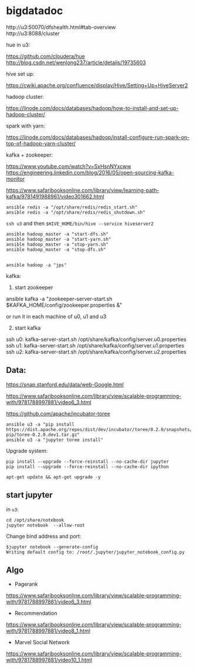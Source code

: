 # bigdatadoc

http://u3:50070/dfshealth.html#tab-overview  
http://u3:8088/cluster

hue in u3:

https://github.com/cloudera/hue  
http://blog.csdn.net/wenlong237/article/details/19735603

hive set up:

https://cwiki.apache.org/confluence/display/Hive/Setting+Up+HiveServer2

hadoop cluster:

https://linode.com/docs/databases/hadoop/how-to-install-and-set-up-hadoop-cluster/

spark with yarn:

https://linode.com/docs/databases/hadoop/install-configure-run-spark-on-top-of-hadoop-yarn-cluster/

kafka +  zookeeper:

https://www.youtube.com/watch?v=SxHsnNYxcww  
https://engineering.linkedin.com/blog/2016/05/open-sourcing-kafka-monitor

https://www.safaribooksonline.com/library/view/learning-path-kafka/9781491988961/video301662.html

```
ansible redis -a "/opt/share/redis/redis_start.sh"
ansible redis -a "/opt/share/redis/redis_shutdown.sh"
```


`ssh u3` and then `$HIVE_HOME/bin/hive --service hiveserver2`



```
ansible hadoop_master -a "start-dfs.sh"
ansible hadoop_master -a "start-yarn.sh"
ansible hadoop_master -a "stop-yarn.sh"
ansible hadoop_master -a "stop-dfs.sh"


ansible hadoop -a "jps"
```


kafka:

1. start zookeeper

ansible kafka -a "zookeeper-server-start.sh $KAFKA_HOME/config/zookeeper.properties &"

or run it in each machine of u0, u1 and u3

2. start kafka

ssh u0: kafka-server-start.sh /opt/share/kafka/config/server.u0.properties  
ssh u1: kafka-server-start.sh /opt/share/kafka/config/server.u1.properties  
ssh u2: kafka-server-start.sh /opt/share/kafka/config/server.u2.properties  



## Data:

https://snap.stanford.edu/data/web-Google.html

https://www.safaribooksonline.com/library/view/scalable-programming-with/9781788997881/video6_3.html

https://github.com/apache/incubator-toree

```
ansible u3 -a "pip install https://dist.apache.org/repos/dist/dev/incubator/toree/0.2.0/snapshots/dev1/toree-pip/toree-0.2.0.dev1.tar.gz"
ansible u3 -a "jupyter toree install"
```

Upgrade system:
```
pip install --upgrade --force-reinstall --no-cache-dir jupyter
pip install --upgrade --force-reinstall --no-cache-dir ipython

apt-get update && apt-get upgrade -y
```


## start jupyter

in `u3`:

```
cd /opt/share/notebook
jupyter notebook  --allow-root
```

Change bind address and port:  
```
$jupyter notebook --generate-config
Writing default config to: /root/.jupyter/jupyter_notebook_config.py
```

## Algo

- Pagerank

https://www.safaribooksonline.com/library/view/scalable-programming-with/9781788997881/video6_3.html

- Recommendation

https://www.safaribooksonline.com/library/view/scalable-programming-with/9781788997881/video8_1.html

- Marvel Social Network

https://www.safaribooksonline.com/library/view/scalable-programming-with/9781788997881/video10_1.html

